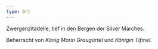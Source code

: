 ```yaml
---
type: Ort
---
```


Zwergenzitadelle, tief in den Bergen der Silver Marches.

Beherrscht von *König Morin Graugürtel* und *Königin Tifmel*.
